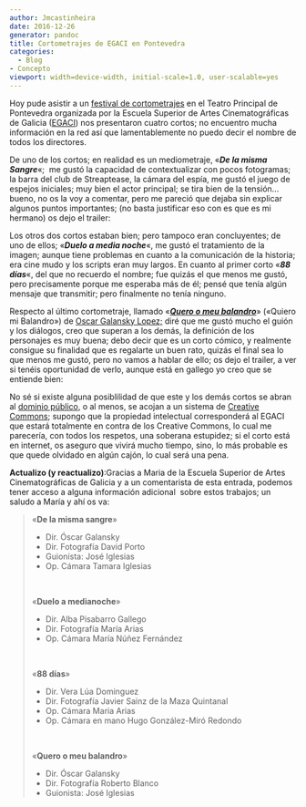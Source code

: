 ```yaml
---
author: Jmcastinheira
date: 2016-12-26
generator: pandoc
title: Cortometrajes de EGACI en Pontevedra
categories:
  - Blog
- Concepto
viewport: width=device-width, initial-scale=1.0, user-scalable=yes
---
```




Hoy pude asistir a un [festival de
cortometrajes](http://www.youtube.com/watch?v=FrjyRkuJLCU) en el Teatro
Principal de Pontevedra organizada por la Escuela Superior de Artes
Cinematográficas de Galicia
([EGACI](http://www.egaci.net/egaci/index.php)) nos presentaron cuatro
cortos; no encuentro mucha información en la red así que lamentablemente
no puedo decir el nombre de todos los directores.

De uno de los cortos; en realidad es un mediometraje, «***De la misma
Sangre***«;  me gustó la capacidad de contextualizar con pocos
fotogramas; la barra del club de Streaptease, la cámara del espía, me
gustó el juego de espejos iniciales; muy bien el actor principal; se
tira bien de la tensión... bueno, no os la voy a comentar, pero me
pareció que dejaba sin explicar algunos puntos importantes; (no basta
justificar eso con es que es mi hermano) os dejo el trailer:

Los otros dos cortos estaban bien; pero tampoco eran concluyentes; de
uno de ellos; «***Duelo a media noche***«, me gustó el tratamiento de la
imagen; aunque tiene problemas en cuanto a la comunicación de la
historia; era cine mudo y los scripts eran muy largos. En cuanto al
primer corto «***88 días***«, del que no recuerdo el nombre; fue quizás
el que menos me gustó, pero precisamente porque me esperaba más de él;
pensé que tenía algún mensaje que transmitir; pero finalmente no tenía
ninguno.

Respecto al último cortometraje, llamado «***[Quero o meu
balandro](http://www.axenciaaudiovisualgalega.org/public/index.php?seccion=oficinaproduccion/ficha_proyecto.php&id_proyecto=2137)***»
(«Quiero mi Balandro») de [Oscar Galansky
Lopez;](http://www.axenciaaudiovisualgalega.org/public/index.php?seccion=oficinaproduccion/ficha_persona.php&id_persona=411)
diré que me gustó mucho el guión y los diálogos, creo que superan a los
demás, la definición de los personajes es muy buena; debo decir que es
un corto cómico, y realmente consigue su finalidad que es regalarte un
buen rato, quizás el final sea lo que menos me gustó, pero no vamos a
hablar de ello; os dejo el trailer, a ver si tenéis oportunidad de
verlo, aunque está en gallego yo creo que se entiende bien:

No sé si existe alguna posiblilidad de que este y los demás cortos se
abran al [dominio público](http://entelequia.bligoo.com/tag/devolucion),
o al menos, se acojan a un sistema de [Creative
Commons](http://entelequia.bligoo.com/content/view/335943/Adios-lastfm-Hola-Jamendo.html#content-top);
supongo que la propiedad intelectual corresponderá al EGACI que estará
totalmente en contra de los Creative Commons, lo cual me parecería, con
todos los respetos, una soberana estupidez; si el corto está en
internet, os aseguro que vivirá mucho tiempo, sino, lo más probable es
que quede olvidado en algún cajón, lo cual será una pena.

**Actualizo (y reactualizo)**:Gracias a Maria de la Escuela Superior de
Artes Cinematográficas de Galicia y a un comentarista de esta entrada,
podemos tener acceso a alguna información adicional  sobre estos
trabajos; un saludo a María y ahí os va:

> «**De la misma sangre**»
>
> -   Dir. Óscar Galansky
> -   Dir. Fotografía David Porto
> -   Guionísta: José Iglesias
> -   Op. Cámara Tamara Iglesias
>
>  
>
> «**Duelo a medianoche**»
>
> -   Dir. Alba Pisabarro Gallego
> -   Dir. Fotografía María Arias
> -   Op. Cámara María Núñez Fernández
>
>  
>
> «**88 días**»
>
> -   Dir. Vera Lúa Dominguez
> -   Dir. Fotografía Javier Sainz de la Maza Quintanal
> -   Op. Cámara Maria Arias
> -   Op. Cámara en mano Hugo González-Miró Redondo
>
>  
>
> «**Quero o meu balandro**»
>
> -   Dir. Óscar Galansky
> -   Dir. Fotografía Roberto Blanco
> -   Guionista: José Iglesias
